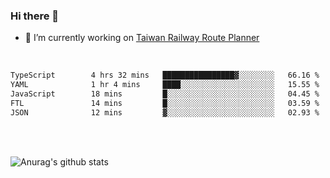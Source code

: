 ### Hi there 👋

- 🔭 I’m currently working on [Taiwan Railway Route Planner](https://github.com/Taiwan-Railway-Route-Planner)

<br/>

<!--START_SECTION:waka-->

```txt
TypeScript        4 hrs 32 mins   ████████████████▓░░░░░░░░   66.16 %
YAML              1 hr 4 mins     ████░░░░░░░░░░░░░░░░░░░░░   15.55 %
JavaScript        18 mins         █░░░░░░░░░░░░░░░░░░░░░░░░   04.45 %
FTL               14 mins         █░░░░░░░░░░░░░░░░░░░░░░░░   03.59 %
JSON              12 mins         ▓░░░░░░░░░░░░░░░░░░░░░░░░   02.93 %
```

<!--END_SECTION:waka-->

<br/>
<br/>

![Anurag's github stats](https://github-readme-stats.vercel.app/api?username=DepickereSven&show_icons=true&theme=tokyonight)



<!--
**DepickereSven/DepickereSven** is a ✨ _special_ ✨ repository because its `README.md` (this file) appears on your GitHub profile.

Here are some ideas to get you started:

- 🔭 I’m currently working on ...
- 🌱 I’m currently learning ...
- 👯 I’m looking to collaborate on ...
- 🤔 I’m looking for help with ...
- 💬 Ask me about ...
- 📫 How to reach me: ...
- 😄 Pronouns: ...
- ⚡ Fun fact: ...
-->
